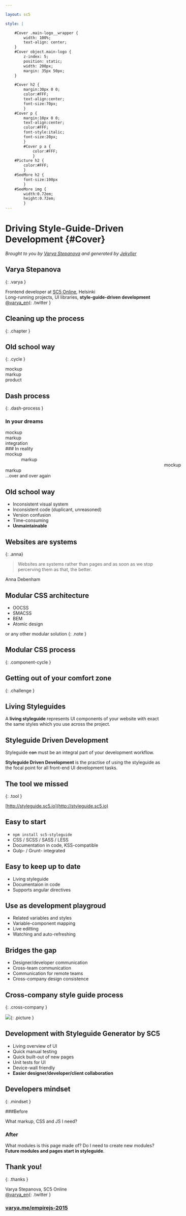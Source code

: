 ```yaml
---

layout: sc5

style: |

    #Cover .main-logo__wrapper {
        width: 100%;
        text-align: center;
    }
    #Cover object.main-logo {
        z-index: 5;
        position: static;
        width: 200px;
        margin: 35px 50px;
    }

    #Cover h2 {
        margin:30px 0 0;
        color:#FFF;
        text-align:center;
        font-size:70px;
        }
    #Cover p {
        margin:10px 0 0;
        text-align:center;
        color:#FFF;
        font-style:italic;
        font-size:20px;
        }
        #Cover p a {
            color:#FFF;
            }
    #Picture h2 {
        color:#FFF;
        }
    #SeeMore h2 {
        font-size:100px
        }
    #SeeMore img {
        width:0.72em;
        height:0.72em;
        }
---
```



# Driving <nobr>Style-Guide-Driven</nobr> Development {#Cover}

*Brought to you by [Varya Stepanova](http://varya.me/) and generated by [Jekyller](https://github.com/shower/jekyller)*

<div class="main-logo__wrapper">
    <object class="main-logo" data="themes/sc5/images/logo.min.svg#white" type="image/svg+xml"></object>
</div>

## Varya Stepanova
{: .varya }

<div class="photo"></div>

Frontend developer at [SC5 Online](http://sc5.io), Helsinki<br/>
Long-running projects, UI libraries, **style-guide-driven development**<br/>
[@varya_en](https://twitter.com/varya_en){: .twitter }

<style>
.varya .photo {
  background-image:url('pictures/varya.jpg');
  width: 350px;
  height: 350px;
  border-radius: 50%;
  background-position: top right;
  border: #999 solid 5px;
  float: left;
  margin-top: -2em;
  margin-right: 2em;
  background-size: 100%;
}
.varya .slide__body
{
  margin-top: 5em;
}
.varya a
{
  text-decoration: none;
  color: currentColor;
  background: none;
}
.varya .twitter::before
{
  content: "";
  display: inline-block;
  width: 1.5em;
  height: 1.5em;
  background-image:url('pictures/twitter-logo.png');
  background-size: cover;
  margin-right: 0.5em;
  margin-bottom: -0.5em;
}
</style>

<!--
About keeping things in order.
About programming lazyness.
About not driving a stick.
About robots should work and people should not.
About organizing things for a better life.
About fly lady.
-->

<style>

.systematic.slide h2 {
  color: white;
  text-shadow: 2px 4px 3px rgba(0,0,0,0.3);
}

</style>

## Cleaning up the process
{: .chapter }

## Old school way
{: .cycle }

<div class="states">
<div class="state state_left" markdown="1">
mockup

</div>
<div class="state state_middle" markdown="1">
markup

</div>
<div class="state state_right">
product
</div>
</div>

<!--How it used to be-->

<style>
.cycle .states {
  display: flex;
  margin-top: 4em;
}

.cycle .state {
  position: relative;
  width: 33%;
  height: 200px;
  display: block;
  text-align: center;
  line-height: 200px;
  font-size: 2em;
}

.cycle .state p {
  line-height: 200px;
}

.cycle .states .state_left {
  order: 1;
}

.cycle .states .state_middle {
  order: 2;
}

.cycle .states .state_right {
  order: 3;
}

.cycle .state::before {
  position: absolute;
  top: 0;
  left: 50%;
  margin-left: -100px;
  content: "";
  width: 200px;
  height: 200px;
  border-radius: 50%;
  border: #999 5px solid;
  display: inline-block;
}
.cycle .state::after {
  content: "\2192";
  display: inline-block;
  margin-top: 0.25em;
  margin-right: 0.125em;
  color: #31727d;
  line-height: 1em;
  position: absolute;
  right: -32px;
  top: calc(50% - 25px);
}
.cycle .state_right::after {
  display: none;
}
</style>

## Dash process
{: .dash-process }

### In your dreams
<div class="stage" style="width:200px">mockup</div>
<div class="stage" style="width:200px">markup</div>
<div class="stage">integration</div>

<div class="next reality" markdown="1">
### In reality
<div class="stage" style="width:300px;">mockup</div>
<div class="stage stage_cross" style="margin-left: 50px">markup</div>
<div class="next">
  <div class="stage" style="margin-left: 500px;width:150px">mockup</div>
  <div class="stage" style="position: absolute; width: 175px">markup</div>
<br/>
...over and over again

</div>
</div>

<!-- TODO: Better colors -->

<style>

.dash-process h3 {
  margin-top: 3em;
  font-weight: bold;
}
.dash-process .stage {
  display: inline-block;
  position: relative;
  z-index: 20;
  background-image:
    -webkit-radial-gradient(center center, ellipse cover, #31727d 0, #31727d 10px, transparent 10px),
    linear-gradient(to bottom, transparent calc(100% - 12.5px), #31727d calc(100% - 12.5px), #31727d calc(100% - 7.5px),
    transparent calc(100% - 7.5px)),
    -webkit-radial-gradient(center center, ellipse cover, #31727d 0, #31727d 10px, transparent 10px);
  background-repeat: no-repeat, no-repeat;
  background-position: 0 100%, 10px 0, 100% 100%;
  background-size: 20px 20px, 100% 100%, 20px 20px;
  padding: 0 1.5em 0.5em;
}
.dash-process .reality .stage {
  background-image:
    -webkit-radial-gradient(center center, ellipse cover, #ef4942 0, #ef4942 10px, transparent 10px),
    linear-gradient(to bottom, transparent calc(100% - 12.5px), #ef4942 calc(100% - 12.5px), #ef4942 calc(100% - 7.5px),
    transparent calc(100% - 7.5px)),
    -webkit-radial-gradient(center center, ellipse cover, #ef4942 0, #ef4942 10px, transparent 10px);
}
.dash-process .stage_cross::after {
  content: "";
  display: block;
  position: absolute;
  width: 120%;
  height: 100%;
  top: 15%;
  left: -10%;
  opacity: 0.4;
  background: repeating-linear-gradient(
    45deg,
    transparent,
    transparent 10px,
    #000 10px,
    #000 20px
    );
}
</style>

## Old school way

* Inconsistent visual system
* Inconsistent code (duplicant, unreasoned)
* Version confusion
* Time-consuming
* <b>Unmaintainable</b>

<!-- time conhard to edit/change/keep up-to-date)-->

## Websites are systems
{: .anna}

<div class="photo"></div>

<!-- What we are actually developing -->
> Websites are systems rather than pages and as soon as we
> stop percerving them as that, the better.
<figcaption>Anna Debenham</figcaption>

<style>
.anna h2 {
  display: none;
}
.anna .photo {
  background-image:url('pictures/anna.jpg');
  width: 350px;
  height: 350px;
  border-radius: 50%;
  background-position: top right;
  border: #999 solid 5px;
  float: right;
  margin-top: -2em;
}
.anna blockquote {
    margin-right: 390px;
}
.anna blockquote p {
    margin-top: 4em;
}
</style>

## Modular CSS architecture

* OOCSS
* SMACSS
* BEM
* Atomic design

or any other modular solution
{: .note }

## Modular CSS process
{: .component-cycle }

<div class="components">
<div class="component">
</div>
<div class="component component_2">
</div>
<div class="component component_3">
</div>
</div>

<style>
.component-cycle .components {
  display: flex;
  margin-top: 4em;
}
.component-cycle .component {
  position: relative;
  width: 33%;
  height: 200px;
  display: block;
  text-align: center;
  line-height: 200px;
  font-size: 2em;
}
.component-cycle .components .component:nth-child(1) {
  order: 1;
}

.component-cycle .components .component:nth-child(2) {
  order: 2;
}

.component-cycle .components .component:nth-child(3) {
  order: 3;
}
.component-cycle .component::before {
  position: absolute;
  top: 0;
  left: 50%;
  margin-left: -100px;
  content: "";
  width: 200px;
  height: 200px;
  border-radius: 50%;
  border: #999 5px solid;
  display: inline-block;
  background-image:
    -webkit-radial-gradient(center center, ellipse cover, transparent 70px, #31727d 70px, #31727d 75px, transparent 75px),
    -webkit-radial-gradient(center center, ellipse cover, #31727d 0, #31727d 10px, transparent 10px),
    -webkit-radial-gradient(center center, ellipse cover, #31727d 0, #31727d 10px, transparent 10px),
    -webkit-radial-gradient(center center, ellipse cover, #31727d 0, #31727d 10px, transparent 10px);
  background-repeat:
    no-repeat,
    no-repeat,
    no-repeat,
    no-repeat;
  background-position:
    center center,
    160px 100px,
    60px 155px,
    30px 50px;
  background-size:
    100% 100%,
    20px 20px,
    20px 20px,
    20px 20px;
}

.component-cycle .component_2::before {
  margin-left: -90px;
  width: 180px;
  height: 180px;
  background-image:
    -webkit-radial-gradient(center center, ellipse cover, transparent 60px, #f16b66 60px, #f16b66 65px, transparent 65px),
    -webkit-radial-gradient(center center, ellipse cover, #f16b66 0, #f16b66 10px, transparent 10px),
    -webkit-radial-gradient(center center, ellipse cover, #f16b66 0, #f16b66 10px, transparent 10px),
    -webkit-radial-gradient(center center, ellipse cover, #f16b66 0, #f16b66 10px, transparent 10px);
  background-repeat:
    no-repeat,
    no-repeat,
    no-repeat,
    no-repeat;
  background-position:
    center center,
    130px 45px,
    90px 140px,
    25px 55px;
  background-size:
    100% 100%,
    20px 20px,
    20px 20px,
    20px 20px;
}
.component-cycle .component_3::before {
  background-image:
    -webkit-radial-gradient(center center, ellipse cover, transparent 70px, #564c5b 70px, #564c5b 75px, transparent 75px),
    -webkit-radial-gradient(center center, ellipse cover, #564c5b 0, #564c5b 10px, transparent 10px),
    -webkit-radial-gradient(center center, ellipse cover, #564c5b 0, #564c5b 10px, transparent 10px),
    -webkit-radial-gradient(center center, ellipse cover, #564c5b 0, #564c5b 10px, transparent 10px);
  background-repeat:
    no-repeat,
    no-repeat,
    no-repeat,
    no-repeat;
  background-position:
    center center,
    150px 130px,
    40px 140px,
    75px 20px;
  background-size:
    100% 100%,
    20px 20px,
    20px 20px,
    20px 20px;
}

</style>

## Getting out of your comfort zone
{: .challenge }

<style>

.challenge {
    background-image:url('pictures/comfort-zone-1.jpg');
    background-size: 1400px;
    background-position: center bottom;
}

</style>

## Living Styleguides

A <b>living styleguide</b> represents UI components of your website with exact the same styles
which you use across the project.

## Styleguide Driven Development

Styleguide <s>can</s> must be an integral part of your development workflow.

<b>Styleguide Driven Development</b> is the practise of using the styleguide as the focal point for all front-end UI
development tasks.

## The tool we missed
{: .tool }

[http://styleguide.sc5.io](http://styleguide.sc5.io)

<style>
.tool {
  font-size: 2em;
}
</style>

## Easy to start

* `npm install sc5-styleguide`
* CSS / SCSS / SASS / LESS
* Documentation in code, KSS-compatible
* Gulp- / Grunt- integrated

## Easy to keep up to date

* Living styleguide
* Documentaion in code
* Supports angular directives

## Use as development playgroud

* Related variables and styles
* Variable-component mapping
* Live editting
* Watching and auto-refreshing

## Bridges the gap

* Designer/developer communication
* Cross-team communication
* Communication for remote teams
* Cross-company design consistence

## Cross-company style guide process
{: .cross-company }

![](pictures/pattern-library-process.png){: .picture }

<style>
.cross-company {
  text-align: center;
}
.cross-company .picture {
  height: 350px;
}
</style>

## Development with Styleguide Generator by SC5

* Living overview of UI
* Quick manual testing
* Quick built-out of new pages
* Unit tests for UI
* Device-wall friendly
* <b>Easier designer/developer/client collaboration</b>

## Developers mindset
{: .mindset }

###Before

What markup, CSS and JS I need?

### After
What modules is this page made of? Do I need to create new modules? **Future modules and pages start in styleguide**.

<style>
.mindset h3 {
  font-size: 32px;
}
</style>

## Thank you!
{: .thanks }

Varya Stepanova, SC5 Online<br/>
[@varya_en](https://twitter.com/varya_en){: .twitter }

### [varya.me/empirejs-2015](http://varya.me/empirejs-2015/)

<style>
.thanks h3 {
  font-size: 3em;
}
.thanks .twitter
{
  text-decoration: none;
  color: currentColor;
  background: none;
}
.thanks .twitter::before
{
  content: "";
  display: inline-block;
  width: 1.5em;
  height: 1.5em;
  background-image:url('pictures/twitter-logo.png');
  background-size: cover;
  margin-right: 0.5em;
  margin-bottom: -0.5em;
}
</style>
